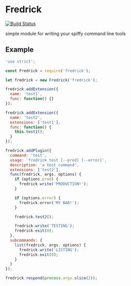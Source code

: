# Fredrick

[![Build Status](https://travis-ci.org/bthesorceror/fredrick.svg?branch=master)](https://travis-ci.org/bthesorceror/fredrick)

simple module for writing your spiffy command line tools

## Example

```javascript
'use strict';

const Fredrick = require('fredrick');

let fredrick = new Fredrick('fredrick');

fredrick.addExtension({
  name: 'test1',
  func: function() {}
});

fredrick.addExtension({
  name: 'test2',
  extensions: ['test1'],
  func: function() {
    this.test1();
  }
});

fredrick.addPlugin({
  command: 'test',
  usage: 'fredrick test [--prod] [--error]',
  description: 'a test command',
  extensions: ['test2'],
  func(fredrick, args, options) {
    if (options.prod) {
      fredrick.write('PRODUCTION!');
    }

    if (options.error) {
      fredrick.error('MY BAD!');
    }

    fredrick.test2();

    fredrick.write('TESTING');
    fredrick.exit(0);
  },
  subcommands: {
    list(fredrick, args, options) {
      fredrick.write('LISTING');
      fredrick.exit(0);
    }
  }
});

fredrick.respond(process.argv.slice(2));
```
